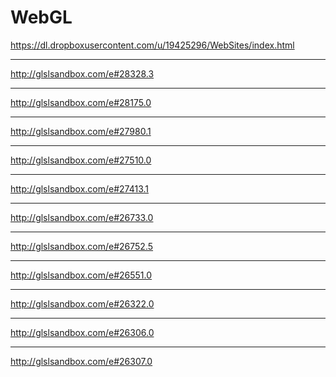 # WebGL
https://dl.dropboxusercontent.com/u/19425296/WebSites/index.html <hr>
http://glslsandbox.com/e#28328.3 <hr>
http://glslsandbox.com/e#28175.0 <hr>
http://glslsandbox.com/e#27980.1 <hr>
http://glslsandbox.com/e#27510.0 <hr>
http://glslsandbox.com/e#27413.1 <hr>
http://glslsandbox.com/e#26733.0 <hr>
http://glslsandbox.com/e#26752.5 <hr>
http://glslsandbox.com/e#26551.0 <hr>
http://glslsandbox.com/e#26322.0 <hr>
http://glslsandbox.com/e#26306.0 <hr>
http://glslsandbox.com/e#26307.0
